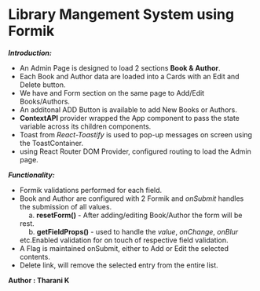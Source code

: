 # Library Mangement System using Formik

***Introduction:***   
- An Admin Page is designed to load 2 sections **Book & Author**.   
- Each Book and Author data are loaded into a Cards with an Edit and Delete button.   
- We have and Form section on the same page to Add/Edit Books/Authors.   
- An additonal ADD Button is available to add New Books or Authors.   
- **ContextAPI** provider wrapped the App component to pass the state variable across its children components.     
- Toast from *React-Toastify* is used to pop-up messages on screen using the ToastContainer.   
- using React Router DOM Provider, configured routing to load the Admin page.   

***Functionality:***
- Formik validations performed for each field.   
- Book and Author are configured with 2 Formik and *onSubmit* handles the submission of all values.     
&emsp; a. **resetForm()** - After adding/editing Book/Author the form will be rest.   
&emsp; b. **getFieldProps()** - used to handle the *value*, *onChange*, *onBlur* etc.Enabled validation for on touch of respective field validation.   
- A Flag is maintained onSubmit, either to Add or Edit the selected contents.   
- Delete link, will remove the selected entry from the entire list.

**Author : Tharani K**

